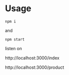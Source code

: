 # Usage
```
npm i
```
and


```
npm start
```

listen on

http://localhost:3000/index

http://localhost:3000/product